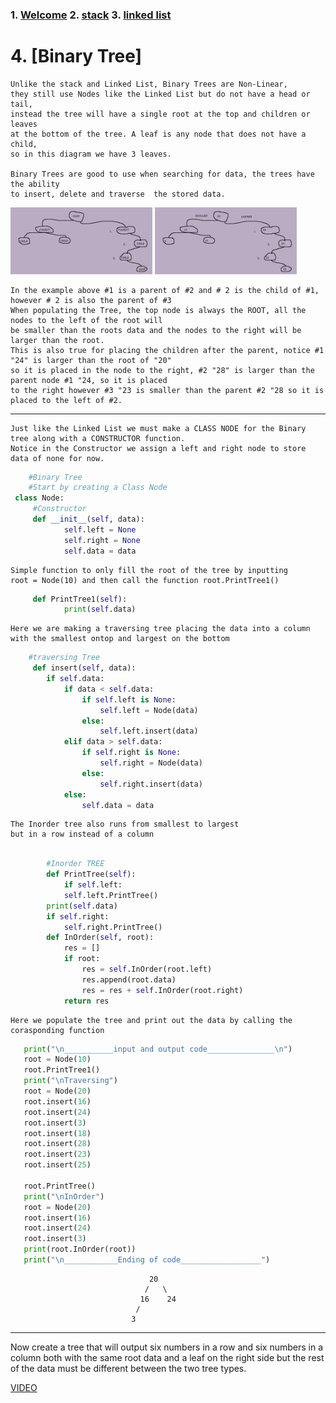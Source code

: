 
<!--- Binary Tree
--->
### 1. [Welcome](https://github.com/moscarelloscott/moscarelloscott/blob/main/CSE212.md) 2. [stack](https://github.com/moscarelloscott/moscarelloscott/blob/main/stack.md) 3. [linked list](https://github.com/moscarelloscott/moscarelloscott/blob/main/linkedlist.md)
# 4. [Binary Tree]

    Unlike the stack and Linked List, Binary Trees are Non-Linear, 
    they still use Nodes like the Linked List but do not have a head or tail, 
    instead the tree will have a single root at the top and children or leaves 
    at the bottom of the tree. A leaf is any node that does not have a child,
    so in this diagram we have 3 leaves.
    
    Binary Trees are good to use when searching for data, the trees have the ability 
    to insert, delete and traverse  the stored data.
    
   <img src="images/binary1.png" width= "45%" height="25%">  <img src="images/binary2.png" width= "45%" height="25%">
   
    In the example above #1 is a parent of #2 and # 2 is the child of #1, however # 2 is also the parent of #3
    When populating the Tree, the top node is always the ROOT, all the nodes to the left of the root will
    be smaller than the roots data and the nodes to the right will be larger than the root.
    This is also true for placing the children after the parent, notice #1 "24" is larger than the root of "20" 
    so it is placed in the node to the right, #2 "28" is larger than the parent node #1 "24, so it is placed
    to the right however #3 "23 is smaller than the parent #2 "28 so it is placed to the left of #2.
________________________________________________________________

    Just like the Linked List we must make a CLASS NODE for the Binary tree along with a CONSTRUCTOR function.
    Notice in the Constructor we assign a left and right node to store data of none for now.
    
~~~Python
    #Binary Tree
    #Start by creating a Class Node
 class Node:
     #Constructor
     def __init__(self, data):
            self.left = None
            self.right = None
            self.data = data
~~~
    Simple function to only fill the root of the tree by inputting 
    root = Node(10) and then call the function root.PrintTree1()
~~~Python
     def PrintTree1(self):
            print(self.data)   
~~~
    Here we are making a traversing tree placing the data into a column 
    with the smallest ontop and largest on the bottom
~~~Python
    #traversing Tree
     def insert(self, data):
        if self.data:
            if data < self.data:
                if self.left is None:
                    self.left = Node(data)
                else:
                    self.left.insert(data)
            elif data > self.data:
                if self.right is None:
                    self.right = Node(data)
                else:
                    self.right.insert(data)
            else:
                self.data = data
~~~
    The Inorder tree also runs from smallest to largest 
    but in a row instead of a column
~~~Python
                
        #Inorder TREE
        def PrintTree(self):
            if self.left:
            self.left.PrintTree()
        print(self.data)
        if self.right:
            self.right.PrintTree()
        def InOrder(self, root):
            res = []
            if root:
                res = self.InOrder(root.left)
                res.append(root.data)
                res = res + self.InOrder(root.right)       
            return res   
~~~
    
    Here we populate the tree and print out the data by calling the corasponding function
    
~~~Python
   print("\n___________input and output code_______________\n")   
   root = Node(10)
   root.PrintTree1()
   print("\nTraversing")
   root = Node(20)
   root.insert(16)
   root.insert(24)
   root.insert(3)
   root.insert(18)
   root.insert(28)
   root.insert(23)
   root.insert(25)
   
   root.PrintTree()
   print("\nInOrder")
   root = Node(20)
   root.insert(16)
   root.insert(24)
   root.insert(3)
   print(root.InOrder(root))
   print("\n____________Ending of code__________________")  
 ~~~
                                   20
                                  /   \
                                 16    24
                                /
                               3
                                 
                              
___________________________________________________________________________________
Now create a tree that will output  six numbers in a row and six numbers in a column
both with the same root data and a leaf on the right side but the rest of the data
must be different between the two tree types.

[VIDEO](https://moscarelloscott.github.io/project/index.html)
